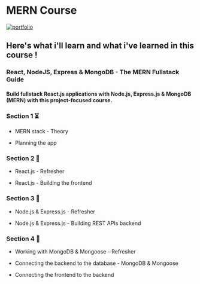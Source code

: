 # MERN Course

[![portfolio](https://img.shields.io/badge/link_to_the_course-BE32F5?style=for-the-badge&logo=logoColor=white)](https://www.udemy.com/share/102fVS3@mKYgeebOMyUnFwzaqxN-66yBbiiNZjlp7BMFJl-B2F4IM58vOONUMXzt5-nzg41W7Q==/)

## Here's what i'll learn and what i've learned in this course !

### React, NodeJS, Express & MongoDB - The MERN Fullstack Guide
#### Build fullstack React.js applications with Node.js, Express.js & MongoDB (MERN) with this project-focused course.

### Section 1 ⏳

- MERN stack - Theory

- Planning the app

### Section 2 📌

- React.js - Refresher

- React.js - Building the frontend

### Section 3 📌

- Node.js & Express.js - Refresher

- Node.js & Express.js - Building REST APIs backend

### Section 4 📌

- Working with MongoDB & Mongoose - Refresher

- Connecting the backend to the database - MongoDB & Mongoose

- Connecting the frontend to the backend
